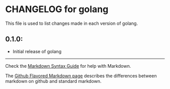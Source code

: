 # CHANGELOG for golang

This file is used to list changes made in each version of golang.

## 0.1.0:

* Initial release of golang

- - - 
Check the [Markdown Syntax Guide](http://daringfireball.net/projects/markdown/syntax) for help with Markdown.

The [Github Flavored Markdown page](http://github.github.com/github-flavored-markdown/) describes the differences between markdown on github and standard markdown.
